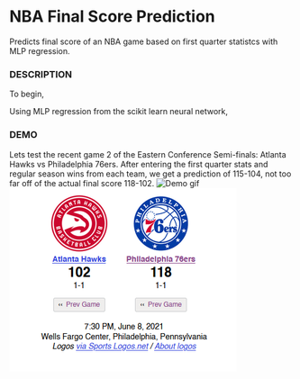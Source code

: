 # NBA Final Score Prediction
Predicts final score of an NBA game based on first quarter statistcs with MLP regression.


### DESCRIPTION
To begin, 

Using MLP regression from the scikit learn neural network, 

### DEMO
Lets test the recent game 2 of the Eastern Conference Semi-finals: Atlanta Hawks vs Philadelphia 76ers. After entering the first quarter stats and regular season wins
from each team, we get a prediction of 115-104, not too far off of the actual final score 118-102.
![Demo gif](demo.gif)
![Demo png](demo.PNG)
